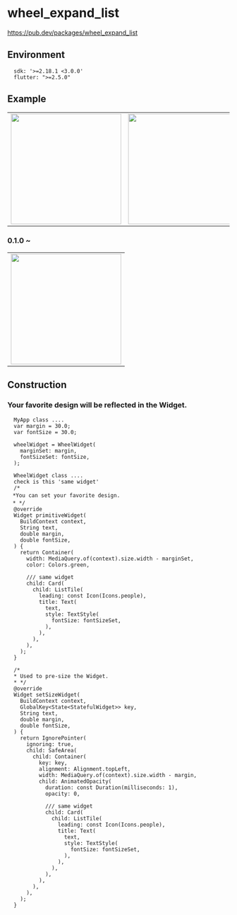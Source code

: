# wheel_expand_list

https://pub.dev/packages/wheel_expand_list


## Environment

```
  sdk: '>=2.18.1 <3.0.0'
  flutter: ">=2.5.0"
```

## Example

| | | | 
|---|---|---|
| <img width="250" src="https://user-images.githubusercontent.com/16457165/193484605-bca0cda8-933e-4947-a945-4a45cccb9e04.gif">|<img width="250" src="https://user-images.githubusercontent.com/16457165/193484616-84febeae-dd3b-45fd-b14d-69c0a22c702d.gif">|<img width="250" src="https://user-images.githubusercontent.com/16457165/193484744-896eb155-b3ca-4b12-bf27-e61810f9ae0f.gif">|

### 0.1.0 ~
| |
|---|
|<img width="250" src="https://user-images.githubusercontent.com/16457165/194760750-2526ba88-e8e6-4532-9cfc-71effa3eba42.gif">|



## Construction

### Your favorite design will be reflected in the Widget.
```
  MyApp class ....
  var margin = 30.0;
  var fontSize = 30.0;
  
  wheelWidget = WheelWidget(
    marginSet: margin,
    fontSizeSet: fontSize,
  );
  
  WheelWidget class ....
  check is this 'same widget'
  /*
　*You can set your favorite design.
　* */
  @override
  Widget primitiveWidget(
    BuildContext context,
    String text,
    double margin,
    double fontSize,
  ) {
    return Container(
      width: MediaQuery.of(context).size.width - marginSet,
      color: Colors.green,

      /// same widget
      child: Card(
        child: ListTile(
          leading: const Icon(Icons.people),
          title: Text(
            text,
            style: TextStyle(
              fontSize: fontSizeSet,
            ),
          ),
        ),
      ),
    );
  }

  /*
  * Used to pre-size the Widget.
  * */
  @override
  Widget setSizeWidget(
    BuildContext context,
    GlobalKey<State<StatefulWidget>> key,
    String text,
    double margin,
    double fontSize,
  ) {
    return IgnorePointer(
      ignoring: true,
      child: SafeArea(
        child: Container(
          key: key,
          alignment: Alignment.topLeft,
          width: MediaQuery.of(context).size.width - margin,
          child: AnimatedOpacity(
            duration: const Duration(milliseconds: 1),
            opacity: 0,

            /// same widget
            child: Card(
              child: ListTile(
                leading: const Icon(Icons.people),
                title: Text(
                  text,
                  style: TextStyle(
                    fontSize: fontSizeSet,
                  ),
                ),
              ),
            ),
          ),
        ),
      ),
    );
  }

```






